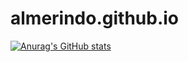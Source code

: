 # almerindo.github.io
[![Anurag's GitHub stats](https://github-readme-stats.vercel.app/api?username=almerindo)](https://github.com/anuraghazra/github-readme-stats)
